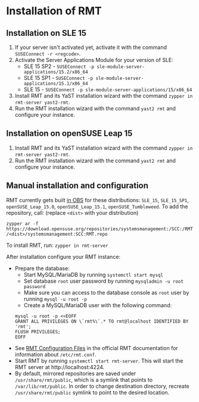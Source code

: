# Installation of RMT

## Installation on SLE 15

1. If your server isn't activated yet, activate it with the command `SUSEConnect -r <regcode>`.
2. Activate the Server Applications Module for your version of SLE:
    * SLE 15 SP2 - `SUSEConnect -p sle-module-server-applications/15.2/x86_64`
    * SLE 15 SP1 - `SUSEConnect -p sle-module-server-applications/15.1/x86_64`
    * SLE 15 - `SUSEConnect -p sle-module-server-applications/15/x86_64`
3. Install RMT and its YaST installation wizard with the command `zypper in rmt-server yast2-rmt`.
4. Run the RMT installation wizard with the command `yast2 rmt` and configure your instance.

## Installation on openSUSE Leap 15

1. Install RMT and its YaST installation wizard with the command `zypper in rmt-server yast2-rmt`.
2. Run the RMT installation wizard with the command `yast2 rmt` and configure your instance.

## Manual installation and configuration

RMT currently gets built [in OBS](https://build.opensuse.org/package/show/systemsmanagement:SCC:RMT/rmt-server) for these distributions: `SLE_15`, `SLE_15_SP1`, `openSUSE_Leap_15.0`, `openSUSE_Leap_15.1`, `openSUSE_Tumbleweed`.
To add the repository, call: (replace `<dist>` with your distribution)

`zypper ar -f https://download.opensuse.org/repositories/systemsmanagement:/SCC:/RMT/<dist>/systemsmanagement:SCC:RMT.repo`

To install RMT, run: `zypper in rmt-server`

After installation configure your RMT instance:

* Prepare the database:
    * Start MySQL/MariaDB by running `systemctl start mysql`
    * Set database `root` user password by running `mysqladmin -u root password`
    * Make sure you can access to the database console as `root` user by running `mysql -u root -p`
    * Create a MySQL/MariaDB user with the following command:
    ```
    mysql -u root -p <<EOFF
    GRANT ALL PRIVILEGES ON \`rmt%\`.* TO rmt@localhost IDENTIFIED BY 'rmt';
    FLUSH PRIVILEGES;
    EOFF
    ```
* See [RMT Configuration Files](https://www.suse.com/documentation/sles-15/book_rmt/data/sec_rmt_config.html)
  in the official RMT documentation for information about `/etc/rmt.conf`.
* Start RMT by running `systemctl start rmt-server`. This will start the RMT server at http://localhost:4224.
* By default, mirrored repositories are saved under `/usr/share/rmt/public`, which is a symlink that points to
`/var/lib/rmt/public`. In order to change destination directory, recreate `/usr/share/rmt/public` symlink to point to the
desired location.
